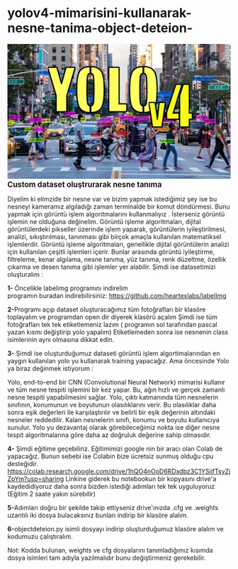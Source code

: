 # yolov4-mimarisini-kullanarak-nesne-tanima-object-deteion-

<div align="center"><img src="image.jpg" alt="resim" /></div>
<big><b>Custom dataset oluştrurarak nesne tanıma</b></big>


  Diyelim ki elimzide bir nesne var ve bizim yapmak istediğimiz şey ise bu nesneyi kameramız algıladığı zaman terminalde bir komut döndürmesi.
Bunu yapmak için görüntü işlem algoritmalarını kullanmalıyız . İsterseniz görüntü işlemin ne olduğuna değinelim. Görüntü işleme algoritmaları, dijital görüntülerdeki pikseller üzerinde işlem yaparak, görüntülerin iyileştirilmesi, analizi, sıkıştırılması, tanınması gibi birçok amaçla kullanılan matematiksel işlemlerdir. Görüntü işleme algoritmaları, genellikle dijital görüntülerin analizi için kullanılan çeşitli işlemleri içerir. Bunlar arasında görüntü iyileştirme, filtreleme, kenar algılama, nesne tanıma, yüz tanıma, renk düzeltme, özellik çıkarma ve desen tanıma gibi işlemler yer alabilir. 
Şimdi ise datasetimizi oluşturalım :<br />


<b>1-</b> Öncelikle labelimg programını indirelim <br />
programın buradan indirebilirsiniz: https://github.com/heartexlabs/labelImg<br />


<b>2-</b>Programı açıp dataset oluşturacağımız tüm fotoğrafları bir klasöre toplayalım ve programdan open dir diyerek klasörü açalım
Şimdi ise tüm fotoğrafları tek tek etiketlemeniz lazım ( programın sol tarafından pascal yazan kısmı değiştirip yolo yapalım)
Etiketlemeden sonra ise nesnenin class isimlerinin aynı olmasına dikkat edin.<br />


<b>3-</b> Şimdi ise oluşturduğumuz dataseti görüntü işlem algortimalarından en yaygın kullanılan yolo yu kullanarak training yapacağız.
Ama öncesinde Yolo ya biraz değinmek istiyorum :<br />


  Yolo, end-to-end bir CNN (Convolutional Neural Network) mimarisi kullanır ve tüm nesne tespiti işlemini bir kez yapar. Bu, ağın hızlı ve gerçek zamanlı nesne tespiti yapabilmesini sağlar. Yolo, çıktı katmanında tüm nesnelerin sınıfının, konumunun ve boyutunun olasılıklarını verir. Bu olasılıklar daha sonra eşik değerleri ile karşılaştırılır ve belirli bir eşik değerinin altındaki nesneler reddedilir. Kalan nesnelerin sınıfı, konumu ve boyutu kullanıcıya sunulur. Yolo yu dezavantaj olarak görebileceğimiz nokta ise diğer nesne tespit algoritmalarına göre daha az doğruluk değerine sahip olmasıdır.<br />


<b>4-</b> Şimdi eğitime geçebiliriz. Eğitimimizi google nin bir aracı olan Colab de yapacağız. Bunun sebebi ise Colabin bize ücretsiz sunmuş olduğu cpu desteğidir.
https://colab.research.google.com/drive/1hQO4nOoD6RDxdbz3C1YSiifTsyZjZpYm?usp=sharing Linkine giderek bu notebookun bir kopyasını drive'a kaydedidiyoruz daha sonra bizden istediği adımları tek tek uyguluyoruz (Eğitim 2 saate yakın sürebilir)<br />


<b>5-</b>Adımları doğru bir şekilde takip ettiyseniz drive'ınızda .cfg ve .weights uzantılı iki dosya bulacaksınız bunları indirip bir klasöre alalım.<br />


<b>6-</b>objectdeteion.py isimli dosyayı indirip oluşturduğumuz klasöre alalım ve kodumuzu çalıştıralım.<br />


Not: Kodda bulunan, weights ve cfg dosyalarını tanımladığımız kısımda dosya isimleri tam adıyla yazılmalıdır bunu değiştirmeniz gerekebilir.
